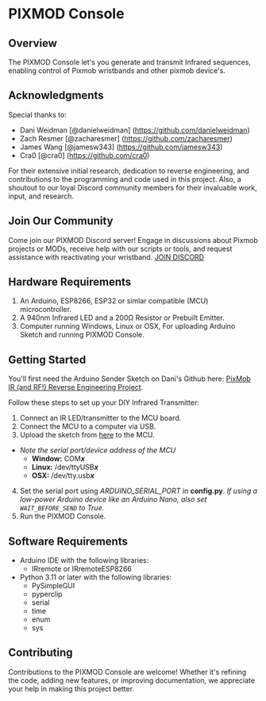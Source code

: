 # PIXMOD Console

## Overview
The PIXMOD Console let's you   generate and transmit Infrared  sequences, enabling control of Pixmob wristbands and other pixmob device's.

## Acknowledgments
Special thanks to:
- Dani Weidman [@danielweidman] (https://github.com/danielweidman)
- Zach Resmer  [@zacharesmer]   (https://github.com/zacharesmer)
- James Wang   [@jamesw343]     (https://github.com/jamesw343)
- Cra0         [@cra0]          (https://github.com/cra0)

For their extensive initial research, dedication to reverse engineering, and contributions to the programming and code used in this project. Also, a shoutout to our loyal Discord community members for their invaluable work, input, and research.

## Join Our Community
Come join our PIXMOD Discord server! Engage in discussions about Pixmob projects or MODs, receive help with our scripts or tools, and request assistance with reactivating your wristband.
[JOIN DISCORD](https://discord.gg/UYqTjC7xp3)

## Hardware Requirements
1. An Arduino, ESP8266, ESP32 or simlar compatible (MCU) microcontroller.
2. A 940nm Infrared LED and a 200Ω Resistor or Prebuilt Emitter.
3. Computer running Windows, Linux or OSX, For uploading Arduino Sketch and running PIXMOD Console.

## Getting Started
You'll first need the Arduino Sender Sketch on Dani's Github here: [PixMob IR (and RF!) Reverse Engineering Project](https://github.com/danielweidman/pixmob-ir-reverse-engineering/tree/main/arduino_sender).

Follow these steps to set up your DIY Infrared Transmitter:
1. Connect an IR LED/transmitter to the MCU board.
2. Connect the MCU to a computer via USB.
3. Upload the sketch from [here](https://github.com/danielweidman/pixmob-ir-reverse-engineering/tree/main/arduino_sender) to the MCU.
- *Note the serial port/device address of the MCU*
  - **Window:** COM***x***
  - **Linux:** /dev/ttyUSB***x***
  - **OSX:** /dev/tty.usb***x***
4. Set the serial port using  *ARDUINO_SERIAL_PORT* in **config.py**.
*If using a low-power Arduino device like an Arduino Nano, also set `WAIT_BEFORE_SEND` to True.*
5. Run the PIXMOD Console.

## Software Requirements
- Arduino IDE with the following libraries:
  - IRremote or IRremoteESP8266
- Python 3.11 or later with the following libraries:
  - PySimpleGUI
  - pyperclip
  - serial
  - time
  - enum
  - sys

## Contributing
Contributions to the PIXMOD Console are welcome! Whether it's refining the code, adding new features, or improving documentation, we appreciate your help in making this project better.
